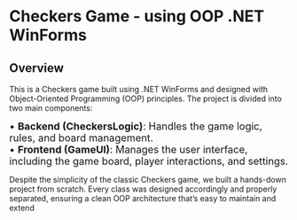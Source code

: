# Checkers Game - using OOP .NET WinForms


## Overview

This is a Checkers game built using .NET WinForms and designed with Object-Oriented Programming (OOP) principles. The project is divided into two main components:

<span style="font-size: 18px;">&bull; <strong>Backend (CheckersLogic)</strong>: Handles the game logic, rules, and board management.</span>  
<span style="font-size: 18px;">&bull; <strong>Frontend (GameUI)</strong>: Manages the user interface, including the game board, player interactions, and settings.</span>

Despite the simplicity of the classic Checkers game, we built a hands-down project from scratch. Every class was designed accordingly and properly separated, ensuring a clean OOP architecture that’s easy to maintain and extend
